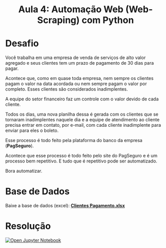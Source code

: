 <h1 align="center">
    <strong>Aula 4: Automação Web (Web-Scraping) com Python</strong>
</h1>

# Desafio

Você trabalha em uma empresa de venda de serviços de alto valor agregado e seus clientes tem um prazo de pagamento de 30 dias para pagar.

Acontece que, como em quase toda empresa, nem sempre os clientes pagam o valor na data acordada ou nem sempre pagam o valor por completo. Esses clientes são considerados inadimplentes.

A equipe do setor financeiro faz um controle com o valor devido de cada cliente.

Todos os dias, uma nova planilha dessa é gerada com os clientes que se tornaram inadimplentes naquele dia e a equipe de atendimento ao cliente precisa entrar em contato, por e-mail, com cada cliente inadimplente para enviar para eles o boleto.

Esse processo é todo feito pela plataforma do banco da empresa (**PagSeguro**).

Acontece que esse processo é todo feito pelo site do PagSeguro e é um processo bem repetitivo. E tudo que é repetitivo pode ser automatizado.

Bora automatizar.

# Base de Dados
Baixe a base de dados (excel): **[Clientes Pagamento.xlsx](https://drive.google.com/file/d/1kX7ZG1N6K9dKVLY50Nkf3Y7wG8QE4AHZ/view?usp=sharing)**

# Resolução
<!-- <a href="https://github.com/bryan-lima/intensivaopython-hashtagprogramacao/blob/master/aula-4/IntensivaoPython_Aula4_HashtagProgramacao.ipynb" target="_blank"><img src="https://img.shields.io/badge/Open%20-Jupyter%20Notebook-orange?logo=Jupyter" alt="Open Jupyter Notebook"/></a> -->
<a href="https://github.com/bryan-lima/intensivaopython-hashtagprogramacao/blob/master/aula-4/IntensivaoPython_Aula4_HashtagProgramacao.ipynb" target="_blank"><img src="https://img.shields.io/badge/-Open%20Jupyter%20Notebook-orange?logo=Jupyter&labelColor=gray" alt="Open Jupyter Notebook"/></a>
